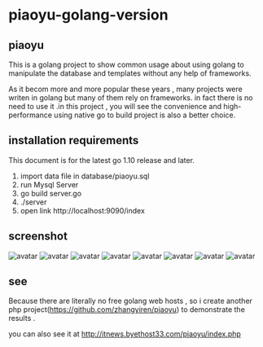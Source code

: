 # piaoyu-golang-version
## piaoyu
This is a golang project to show common usage about using golang to manipulate the database and templates without any help of frameworks.

As it becom more and more popular these years , many projects were writen in golang but many of them rely on frameworks. in fact there is no need to use it .in this project , you will see the convenience and high-performance using native go to build project is also a better choice.


## installation requirements
This document is for the latest go 1.10 release and later.
1. import data file in database/piaoyu.sql
2. run Mysql Server
3. go build server.go
4. ./server
5. open link http://localhost:9090/index


## screenshot
![avatar](https://github.com/zhangyiren/piaoyu-golang-version/blob/master/screenshot/1.png)
![avatar](https://github.com/zhangyiren/piaoyu-golang-version/blob/master/screenshot/4.png)
![avatar](https://github.com/zhangyiren/piaoyu-golang-version/blob/master/screenshot/7.png)
![avatar](https://github.com/zhangyiren/piaoyu-golang-version/blob/master/screenshot/5.png)
![avatar](https://github.com/zhangyiren/piaoyu-golang-version/blob/master/screenshot/6.png)
![avatar](https://github.com/zhangyiren/piaoyu-golang-version/blob/master/screenshot/7.png)
![avatar](https://github.com/zhangyiren/piaoyu-golang-version/blob/master/screenshot/8.png)
![avatar](https://github.com/zhangyiren/piaoyu-golang-version/blob/master/screenshot/9.png)

## see
Because there are literally no free golang web hosts , so i create another php project(https://github.com/zhangyiren/piaoyu) to demonstrate the results . 

you can also see it at http://itnews.byethost33.com/piaoyu/index.php





